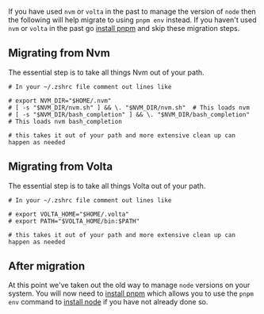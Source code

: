 If you have used `nvm` or `volta` in the past to manage the version of `node`
then the following will help migrate to using `pnpm env` instead. If you haven't
used `nvm` or `volta` in the past go [install pnpm](install-pnpm.md) and skip
these migration steps.

## Migrating from Nvm

The essential step is to take all things Nvm out of your path.

```shell
# In your ~/.zshrc file comment out lines like

# export NVM_DIR="$HOME/.nvm"
# [ -s "$NVM_DIR/nvm.sh" ] && \. "$NVM_DIR/nvm.sh"  # This loads nvm
# [ -s "$NVM_DIR/bash_completion" ] && \. "$NVM_DIR/bash_completion"  # This loads nvm bash_completion

# this takes it out of your path and more extensive clean up can happen as needed
```

## Migrating from Volta

The essential step is to take all things Volta out of your path.

```shell
# In your ~/.zshrc file comment out lines like

# export VOLTA_HOME="$HOME/.volta"
# export PATH="$VOLTA_HOME/bin:$PATH"

# this takes it out of your path and more extensive clean up can happen as needed
```

## After migration

At this point we've taken out the old way to manage `node` versions on your
system. You will now need to [install pnpm](install-pnpm.md) which allows you to
use the `pnpm env` command to [install node](install-node.md) if you have not
already done so.
